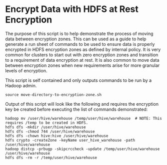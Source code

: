 # Encrypt Data with HDFS at Rest Encryption

The purpose of this script is to help demonstrate the process of moving data between encryption zones.  This can be used as a guide to help generate a run sheet of commands to be used to ensure data is properly encrypted in HDFS encryption zones as defined by internal policy.  It is very common for clusters to start out with zero encryption zones and transition to a requirement of data encryption at rest.  It is also common to move data between encryption zones when new requirements arise for more granular levels of encryption.

This script is self contained and only outputs commands to be run by a Hadoop admin.

```vim
source move-directory-to-encryption-zone.sh
```

Output of this script will look like the following and requires the encryption key be created before executing the list of commands demonstrated:

```vim
hadoop mv /user/hive/warehouse /temp/user/hive/warehouse  # NOTE: This requires /temp to be created in HDFS.
hdfs dfs -mkdir /user/hive/warehouse
hdfs dfs -chmod 744 /user/hive/warehouse
hdfs dfs -chown hive:hive /user/hive/warehouse
hdfs crypto -createZone -keyName user_hive_warehouse -path /user/hive/warehouse
hadoop distcp -prbugp -skipcrccheck -update /temp/user/hive/warehouse /user/hive/warehouse
hdfs dfs -rm -r /temp/user/hive/warehouse
```
